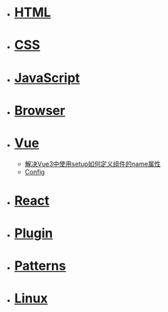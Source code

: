 * # [HTML](Vue/)
* # [CSS](Vue/)
* # [JavaScript](Vue/)
* # [Browser](Vue/)
* # [Vue](Vue/)
  * [解决Vue3中使用setup如何定义组件的name属性](Vue/解决Vue3中使用setup如何定义组件的name属性)
  * [Config](Vue/vue.config.js)
* # [React](Vue/)
* # [Plugin](随记/)
* # [Patterns](Vue/)
* # [Linux](Vue/)